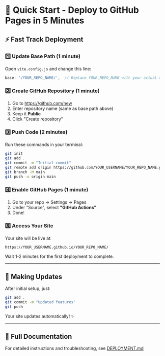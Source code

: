# 🚀 Quick Start - Deploy to GitHub Pages in 5 Minutes

## ⚡ Fast Track Deployment

### 1️⃣ Update Base Path (1 minute)

Open `vite.config.js` and change this line:
```javascript
base: '/YOUR_REPO_NAME/',  // Replace YOUR_REPO_NAME with your actual repository name
```

### 2️⃣ Create GitHub Repository (1 minute)

1. Go to https://github.com/new
2. Enter repository name (same as base path above)
3. Keep it **Public**
4. Click "Create repository"

### 3️⃣ Push Code (2 minutes)

Run these commands in your terminal:

```bash
git init
git add .
git commit -m "Initial commit"
git remote add origin https://github.com/YOUR_USERNAME/YOUR_REPO_NAME.git
git branch -M main
git push -u origin main
```

### 4️⃣ Enable GitHub Pages (1 minute)

1. Go to your repo → Settings → Pages
2. Under "Source", select **"GitHub Actions"**
3. Done!

### 5️⃣ Access Your Site

Your site will be live at:
```
https://YOUR_USERNAME.github.io/YOUR_REPO_NAME/
```

Wait 1-2 minutes for the first deployment to complete.

---

## 🔄 Making Updates

After initial setup, just:

```bash
git add .
git commit -m "Updated features"
git push
```

Your site updates automatically! ✨

---

## 📖 Full Documentation

For detailed instructions and troubleshooting, see [DEPLOYMENT.md](./DEPLOYMENT.md)
